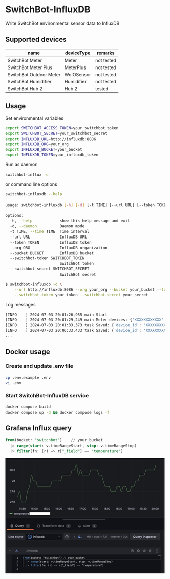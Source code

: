 # SwitchBot-InfluxDB

Write SwitchBot environmental sensor data to InfluxDB

## Supported devices

| name                    | deviceType | remarks    |
|-------------------------|------------|------------|
| SwitchBot Meter         | Meter      | not tested |
| SwitchBot Meter Plus    | MeterPlus  | not tested |
| SwitchBot Outdoor Meter | WoIOSensor | not tested |
| SwitchBot Humidifier    | Humidifier | not tested |
| SwitchBot Hub 2         | Hub 2      | tested     |

## Usage

Set environmental variables

```sh
export SWITCHBOT_ACCESS_TOKEN=your_switchbot_token
export SWITCHBOT_SECRET=your_switchbot_secret
export INFLUXDB_URL=http://influxdb:8086
export INFLUXDB_ORG=your_org
export INFLUXDB_BUCKET=your_bucket
export INFLUXDB_TOKEN=your_influxdb_token
```

Run as daemon

```sh
switchbot-influx -d
```

or command line options

```sh
switchbot-influxdb --help

usage: switchbot-influxdb [-h] [-d] [-t TIME] [--url URL] [--token TOKEN] [--org ORG] [--bucket BUCKET] [--switchbot-token SWITCHBOT_TOKEN] [--switchbot-secret SWITCHBOT_SECRET]

options:
  -h, --help            show this help message and exit
  -d, --daemon          Daemon mode
  -t TIME, --time TIME  Time interval
  --url URL             InfluxDB URL
  --token TOKEN         InfluxDB token
  --org ORG             InfluxDB organization
  --bucket BUCKET       InfluxDB bucket
  --switchbot-token SWITCHBOT_TOKEN
                        SwitchBot token
  --switchbot-secret SWITCHBOT_SECRET
                        SwitchBot secret

```

```sh
$ switchbot-influxdb -d \
    --url http://influxdb:8086 --org your_org --bucket your_bucket --token your_token \
    --switchbot-token your_token --switchbot-secret your_secret
```

Log messages

```sh
[INFO    ] 2024-07-03 20:01:26,955 main Start
[INFO    ] 2024-07-03 20:01:29,249 main Meter devices: {'XXXXXXXXXXXX': 'Hub 2'}
[INFO    ] 2024-07-03 20:01:33,373 task Saved: {'device_id': 'XXXXXXXXXXXX', 'device_type': 'hub2', 'hub_device_id': 'XXXXXXXXXXXX', 'humidity': 66, 'temperature': '28.2', 'light_level': 12, 'version': 'V1.0-1.1'}
[INFO    ] 2024-07-03 20:06:33,433 task Saved: {'device_id': 'XXXXXXXXXXXX', 'device_type': 'hub2', 'hub_device_id': 'XXXXXXXXXXXX', 'humidity': 66, 'temperature': '28.2', 'light_level': 12, 'version': 'V1.0-1.1'}
...
```

## Docker usage

### Create and update .env file

```sh
cp .env.example .env
vi .env
```

### Start SwitchBot-InfluxDB service

```sh
docker compose build
docker compose up -d && docker compose logs -f
```

## Grafana Influx query

```sql
from(bucket: "switchbot")    // your_bucket
  |> range(start: v.timeRangeStart, stop: v.timeRangeStop)
  |> filter(fn: (r) => r["_field"] == "temperature")
```

![Grafana](images/grafana-influx-switchbot.png)
